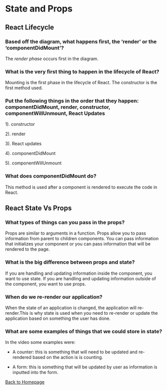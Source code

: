 # State and Props

## React Lifecycle

### Based off the diagram, what happens first, the ‘render’ or the ‘componentDidMount’?

The *render phase* occurs first in the diagram. 

### What is the very first thing to happen in the lifecycle of React?

Mounting is the first phase in the lifecycle of React. The constructor is the first method used.

### Put the following things in the order that they happen: componentDidMount, render, constructor, componentWillUnmount, React Updates

1). constructor

2). render

3). React updates

4). componentDidMount

5). componentWillUnmount

### What does componentDidMount do?

This method is used after a component is rendered to execute the code in React.

## React State Vs Props

### What types of things can you pass in the props?

Props are similar to arguments in a function. Props allow you to pass information from parent to children components. You can pass information that initializes your component or you can pass information that will be rendered to the page.

### What is the big difference between props and state?

If you are handling and updating information inside the component, you want to use state. If you are handling and updating information outside of the component, you want to use props.

### When do we re-render our application?

When the state of an application is changed, the application will re-render.This is why state is used when you need to re-render or update the application based on something the user has done. 

### What are some examples of things that we could store in state?

In the video some examples were:

* A counter: this is something that will need to be updated and re-rendered based on the action is is counting.

* A form: this is something that will be updated by user as information is inputted into the form.


[Back to Homepage](../README.md)
